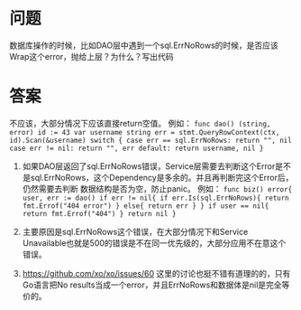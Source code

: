  # 问题

数据库操作的时候，比如DAO层中遇到一个sql.ErrNoRows的时候，是否应该Wrap这个error，抛给上层？为什么？写出代码

# 答案
不应该，大部分情况下应该直接return空值。
例如：
`
func dao() (string, error)
	id := 43
	var username string
	err = stmt.QueryRowContext(ctx, id).Scan(&username)
	switch {
	case err == sql.ErrNoRows:
		return "", nil
	case err != nil:
		return "", err
	default:
		return username, nil
	}
`

1. 如果DAO层返回了sql.ErrNoRows错误，Service层需要去判断这个Error是不是sql.ErrNoRows，这个Dependency是多余的。并且再判断完这个Error后，仍然需要去判断
数据结构是否为空，防止panic。
例如：
`
func biz() error{
    user, err := dao()
    if err != nil{
        if err.Is(sql.ErrNoRows){
            return fmt.Errof("404 error")
        }
        else{
            return err
        }
    }
    if user == nil{
        return fmt.Errof("404")
    }
    return nil
}
`
2. 主要原因是sql.ErrNoRows这个错误，在大部分情况下和Service Unavailable也就是500的错误是不在同一优先级的，大部分应用不在意这个错误。

3. https://github.com/xo/xo/issues/60 这里的讨论也挺不错有道理的的，只有Go语言把No results当成一个error，并且ErrNoRows和数据体是nil是完全等价的。